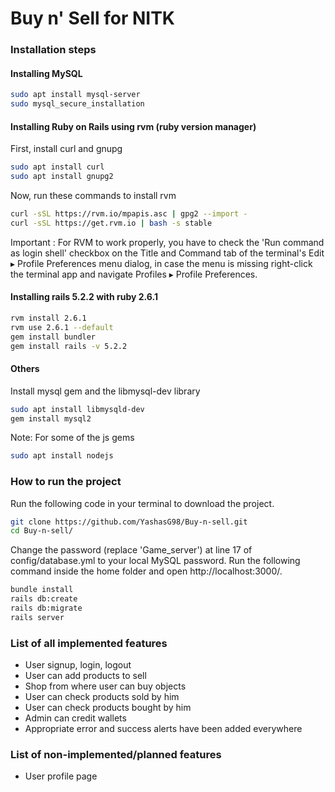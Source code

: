 # Buy n' Sell for NITK

### Installation steps

#### Installing MySQL

```bash
sudo apt install mysql-server
sudo mysql_secure_installation
```

#### Installing Ruby on Rails using rvm (ruby version manager)

First, install curl and gnupg

```bash
sudo apt install curl
sudo apt install gnupg2
```

Now, run these commands to install rvm

```bash
curl -sSL https://rvm.io/mpapis.asc | gpg2 --import -  
curl -sSL https://get.rvm.io | bash -s stable
```

Important : For RVM to work properly, you have to check the 'Run command as login shell' checkbox on the Title and Command tab of the terminal's Edit ▸ Profile Preferences menu dialog, in case the menu is missing right-click the terminal app and navigate Profiles ▸ Profile Preferences.


#### Installing rails 5.2.2 with ruby 2.6.1

```bash
rvm install 2.6.1
rvm use 2.6.1 --default
gem install bundler
gem install rails -v 5.2.2
```

#### Others

Install mysql gem and the libmysql-dev library

```bash
sudo apt install libmysqld-dev
gem install mysql2
```

Note: For some of the js gems

```bash
sudo apt install nodejs
```

### How to run the project

Run the following code in your terminal to download the project.

```bash
git clone https://github.com/YashasG98/Buy-n-sell.git
cd Buy-n-sell/
```

Change the password (replace 'Game_server') at line 17 of config/database.yml to your local MySQL password. Run the following command inside the home folder and open http://localhost:3000/.

```bash
bundle install
rails db:create
rails db:migrate
rails server
```

### List of all implemented features

* User signup, login, logout
* User can add products to sell
* Shop from where user can buy objects
* User can check products sold by him
* User can check products bought by him
* Admin can credit wallets
* Appropriate error and success alerts have been added everywhere

### List of non-implemented/planned features

* User profile page
